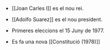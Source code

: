 - [[Joan Carles I]] es el nou rei.
- [[Adolfo Suarez]] es el nou president.

- Primeres eleccions el 15 Juny de 1977.
- Es fa una nova [[Constitució (1978)]]